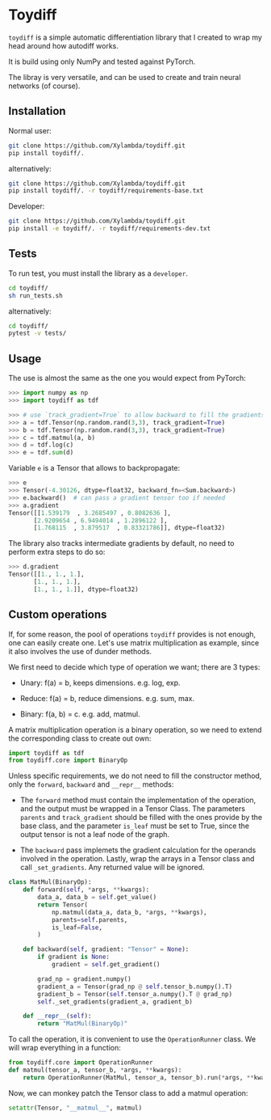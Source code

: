 # Toydiff

`toydiff` is a simple automatic differentiation library that I created to wrap
my head around how autodiff works.

It is build using only NumPy and tested against PyTorch.

The libray is very versatile, and can be used to create and train neural
networks (of course).

## Installation
Normal user:
```bash
git clone https://github.com/Xylambda/toydiff.git
pip install toydiff/.
```

alternatively:
```bash
git clone https://github.com/Xylambda/toydiff.git
pip install toydiff/. -r toydiff/requirements-base.txt
```

Developer:
```bash
git clone https://github.com/Xylambda/toydiff.git
pip install -e toydiff/. -r toydiff/requirements-dev.txt
```

## Tests
To run test, you must install the library as a `developer`.
```bash
cd toydiff/
sh run_tests.sh
```

alternatively:
```bash
cd toydiff/
pytest -v tests/
```

## Usage
The use is almost the same as the one you would expect from PyTorch:

```python
>>> import numpy as np
>>> import toydiff as tdf

>>> # use `track_gradient=True` to allow backward to fill the gradients
>>> a = tdf.Tensor(np.random.rand(3,3), track_gradient=True)
>>> b = tdf.Tensor(np.random.rand(3,3), track_gradient=True)
>>> c = tdf.matmul(a, b)
>>> d = tdf.log(c)
>>> e = tdf.sum(d)
```

Variable `e` is a Tensor that allows to backpropagate:
```python
>>> e
>>> Tensor(-4.30126, dtype=float32, backward_fn=<Sum.backward>)
>>> e.backward()  # can pass a gradient tensor too if needed
>>> a.gradient
Tensor([[1.539179  , 3.2685497 , 0.8082636 ],
       [2.9209654 , 6.9494014 , 1.2896122 ],
       [1.768115  , 3.879517  , 0.83321786]], dtype=float32)
```

The library also tracks intermediate gradients by default, no need to perform
extra steps to do so:

```python
>>> d.gradient
Tensor([[1., 1., 1.],
       [1., 1., 1.],
       [1., 1., 1.]], dtype=float32)
```

## Custom operations
If, for some reason, the pool of operations `toydiff` provides is not enough,
one can easily create one. Let's use matrix multiplication as example, since it
also involves the use of dunder methods.

We first need to decide which type of operation we want; there are 3 types:
* Unary: f(a) = b, keeps dimensions. e.g. log, exp.

* Reduce: f(a) = b, reduce dimensions. e.g. sum, max.

* Binary: f(a, b) = c. e.g. add, matmul.

A matrix multiplication operation is a binary operation, so we need to extend
the corresponding class to create out own:


```python
import toydiff as tdf
from toydiff.core import BinaryOp
```

Unless specific requirements, we do not need to fill the constructor method,
only the `forward`, `backward` and `__repr__` methods:
* The `forward` method must contain the implementation of the operation,
and the output must be wrapped in a Tensor Class. The parameters `parents`
and `track_gradient` should be filled with the ones provide by the base
class, and the parameter `is_leaf` must be set to True, since the output
tensor is not a leaf node of the graph.

* The `backward` pass implemets the gradient calculation for the operands
involved in the operation. Lastly, wrap the arrays in a Tensor class and call
`_set_gradients`. Any returned value will be ignored.


```python
class MatMul(BinaryOp):
    def forward(self, *args, **kwargs):
        data_a, data_b = self.get_value()
        return Tensor(
            np.matmul(data_a, data_b, *args, **kwargs),
            parents=self.parents,
            is_leaf=False,
        )

    def backward(self, gradient: "Tensor" = None):
        if gradient is None:
            gradient = self.get_gradient()

        grad_np = gradient.numpy()
        gradient_a = Tensor(grad_np @ self.tensor_b.numpy().T)
        gradient_b = Tensor(self.tensor_a.numpy().T @ grad_np)
        self._set_gradients(gradient_a, gradient_b)

    def __repr__(self):
        return "MatMul(BinaryOp)"
```

To call the operation, it is convenient to use the `OperationRunner` class. We
will wrap everything in a function:

```python
from toydiff.core import OperationRunner
def matmul(tensor_a, tensor_b, *args, **kwargs):
    return OperationRunner(MatMul, tensor_a, tensor_b).run(*args, **kwargs)
```

Now, we can monkey patch the Tensor class to add a matmul operation:
```python
setattr(Tensor, "__matmul__", matmul)
```